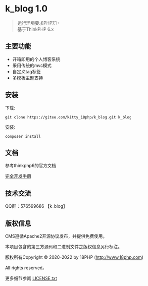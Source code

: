 k_blog 1.0
===============

> 运行环境要求PHP7.1+  
> 基于ThinkPHP 6.x

## 主要功能

* 开箱即用的个人博客系统
* 采用传统的mvc模式
* 自定义tag标签
* 多模板主题支持

## 安装

下载:
~~~
git clone https://gitee.com/kitty_18php/k_blog.git k_blog
~~~

安装:
~~~
composer install
~~~

## 文档
参考thinkphp6的官方文档

[完全开发手册](https://www.kancloud.cn/manual/thinkphp6_0/content)

## 技术交流

QQ群：576599686 【k_blog】

## 版权信息

CMS遵循Apache2开源协议发布，并提供免费使用。

本项目包含的第三方源码和二进制文件之版权信息另行标注。

版权所有Copyright © 2020-2022 by 18PHP (http://www.18php.com)

All rights reserved。

更多细节参阅 [LICENSE.txt](LICENSE.txt)
